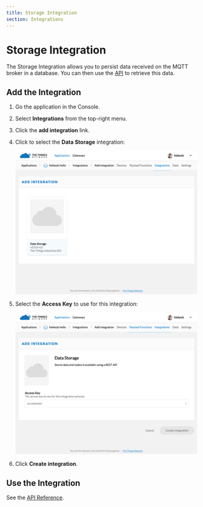 ```yaml
---
title: Storage Integration
section: Integrations
---
```


# Storage Integration

The Storage Integration allows you to persist data received on the MQTT broker in a database. You can then use the [API](api.md) to retrieve this data.

## Add the Integration

1.  Go the application in the Console.
2.  Select **Integrations** from the top-right menu.
3.  Click the **add integration** link.
4.  Click to select the **Data Storage** integration:

    ![Select](../integration-select.png)
    
5.  Select the **Access Key** to use for this integration:

    ![Config](../integration-config.png)
    
6.  Click **Create integration**.

## Use the Integration

See the [API Reference](api.md).
